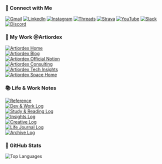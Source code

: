 <!-- 헤더 -->
<!-- <div align="center">
  
![header](https://capsule-render.vercel.app/api?type=waving&color=0:003366,100:00a8cc&height=250&section=header&text=Artiordex%20Official%20GitHub&fontAlignY=40&desc=DX%20%2F%20AX%20기반의%20디지털%20전환%20실행%20파트너&descSize=18&animation=fadeIn&fontSize=45)
</div> -->

<!-- 타이핑 애니메이션 readme-typing-svg 사용 -->
<!-- <p align="center">

[![Typing SVG](https://readme-typing-svg.demolab.com?font=Gothic+A1&size=20&duration=2000&pause=1000&color=fffff&width=1000&lines=Build%2C+automate+and+scale+with+Artiordex;Empowering+digital+transformation+with+DX+and+AX;From+DevOps+to+AI+agents+shaping+the+future)](https://git.io/typing-svg)
</p>  -->

<!-- ### 👨‍💻 About Me
Hi! I'm Shiwoo Min, a Full‑Stack Developer, DevOps Engineer, and Founder of Artiordex. <br>
I'm passionate about 🤖 AI Agents, ☁️ Cloud-native infrastructure, 🚀 AX & DX. <br>
I love designing smart solutions that enhance business efficiency 📈 and ensure scalability. -->

### 🤝 Connect with Me
<p align="left">
  <a href="mailto:artiordex@gmail.com"><img src="https://img.shields.io/badge/Gmail-D14836?style=flat&logo=gmail&logoColor=white" alt="Gmail"></a>
  <a href="https://www.linkedin.com/in/shiwoo-min-a493aa263/"><img src="https://img.shields.io/badge/LinkedIn-0A66C2?style=flat&logo=linkedin&logoColor=white" alt="LinkedIn"></a>
  <a href="https://instagram.com/artiordex"><img src="https://img.shields.io/badge/Instagram-E4405F?style=flat&logo=instagram&logoColor=white" alt="Instagram"></a>
  <a href="https://www.threads.net/@artiordex"><img src="https://img.shields.io/badge/Threads-000000?style=flat&logo=threads&logoColor=white" alt="Threads"></a>
  <a href="https://www.strava.com/athletes/artiordex"><img src="https://img.shields.io/badge/Strava-FC4C02?style=flat&logo=strava&logoColor=white" alt="Strava"></a>
  <a href="https://youtube.com/@artiordex"><img src="https://img.shields.io/badge/YouTube-FF0000?style=flat&logo=youtube&logoColor=white" alt="YouTube"></a>
  <a href="https://slack.com/artiordex-invite"><img src="https://img.shields.io/badge/Slack-4A154B?style=flat&logo=slack&logoColor=white" alt="Slack"></a>
  <a href="https://discord.gg/artiordex"><img src="https://img.shields.io/badge/Discord-5865F2?style=flat&logo=discord&logoColor=white" alt="Discord"></a>
</p>

### 🦉 My Work @Artiordex
<p align="left">
  <a href="https://www.artiordex.com/"><img src="https://img.shields.io/badge/Artiordex Home-000000?style=flat&logo=wordpress&logoColor=white" alt="Artiordex Home"></a><br>
  <a href="https://blog.naver.com/artiordex"><img src="https://img.shields.io/badge/Artiordex Blog-000000?style=flat&logo=naver&logoColor=white" alt="Artiordex Blog"></a><br>
  <a href="https://www.notion.so/Artiordex-Official-Notion-20892a86c03b80acb32bccc3be49bc64?pvs=21"><img src="https://img.shields.io/badge/Artiordex | Official Notion-000000?style=flat&logo=notion&logoColor=white" alt="Artiordex Official Notion"></a><br>
  <a href="https://www.notion.so/Artiordex-Consulting-22792a86c03b808786d5dcbc1054e508?pvs=21"><img src="https://img.shields.io/badge/Artiordex | Consulting-000000?style=flat&logo=notion&logoColor=white" alt="Artiordex Consulting"></a><br>
  <a href="https://www.notion.so/Artiordex-Tech-Insights-22792a86c03b80d68445e2a7ba53fefb?pvs=21"><img src="https://img.shields.io/badge/Artiordex | Tech Insights-000000?style=flat&logo=notion&logoColor=white" alt="Artiordex Tech Insights"></a><br>
  <a href="https://www.notion.so/Artiordex-Space-Home-20692a86c03b80e290e7f570db3f8024?pvs=21"><img src="https://img.shields.io/badge/Artiordex | Space Home-000000?style=flat&logo=notion&logoColor=white" alt="Artiordex Space Home"></a>
</p>

### 📚 Life & Work Notes
<p align="left">
  <a href="https://www.notion.so/Reference-23392a86c03b803b97d3c95409c5093c?pvs=21"><img src="https://img.shields.io/badge/Reference-000000?style=flat&logo=notion&logoColor=white" alt="Reference"></a><br>
  <a href="https://www.notion.so/Dev-Worklog-22792a86c03b8031b989c3639c91dae7?pvs=21"><img src="https://img.shields.io/badge/Dev & Worklog-000000?style=flat&logo=notion&logoColor=white" alt="Dev & Work Log"></a><br>
  <a href="https://www.notion.so/Study-Reading-Log-22792a86c03b8078bcffdf1d39055072?pvs=21"><img src="https://img.shields.io/badge/Study & Reading Log-000000?style=flat&logo=notion&logoColor=white" alt="Study & Reading Log"></a><br>
  <a href="https://www.notion.so/Insights-Log-20892a86c03b8002bef6fbdfdb74e626?pvs=21"><img src="https://img.shields.io/badge/Insights Log-000000?style=flat&logo=notion&logoColor=white" alt="Insights Log"></a><br>
  <a href="https://www.notion.so/Creative-Log-22792a86c03b80d38f2fedb73a1cc421?pvs=21"><img src="https://img.shields.io/badge/Creative Log-000000?style=flat&logo=notion&logoColor=white" alt="Creative Log"></a><br>
  <a href="https://www.notion.so/Life-Journal-Log-20892a86c03b803ead65c1c2b281eeb6?pvs=21"><img src="https://img.shields.io/badge/Life Journal Log-000000?style=flat&logo=notion&logoColor=white" alt="Life Journal Log"></a><br>
  <a href="https://www.notion.so/Archive-Log-23192a86c03b807e9185da0b5d57e2d9?pvs=21"><img src="https://img.shields.io/badge/Archive Log-000000?style=flat&logo=notion&logoColor=white" alt="Archive Log"></a>
</p>

<!-- https://github.com/tandpfun/skill-icons#readme -->
### 🚀 GitHub Stats  
![Top Languages](https://github-readme-stats.vercel.app/api/top-langs/?username=artiordex&layout=compact&langs_count=10&card_width=300)

